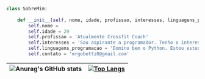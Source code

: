 ```python
class SobreMim:
  
    def __init__(self, nome, idade, profissao, interesses, linguagens_programacao, contato):
        self.nome = 
        self.idade = 29
        self.profissao = 'Atualmente Crossfit Coach'
        self.interesses = 'Sou aspirante a programador. Tenho o interesse em me tornar um Full-Stack Enginner'
        self.linguagens_programacao = 'Domino bem o Python. Estou estudando sobre HTML, CSS and Javascript'
        self.contato = 'mrgobetti0@gmail.com'
```
| ![Anurag's GitHub stats](https://github-readme-stats.vercel.app/api?username=Rodgmartins&show_icons=true&theme=default) | [![Top Langs](https://github-readme-stats.vercel.app/api/top-langs/?username=Rodgmartins)](https://github.com/anuraghazra/github-readme-stats) |
| --- | --- |

